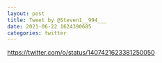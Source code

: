```yaml
--- 
layout: post 
title: Tweet by @Steven1__994___ 
date: 2021-06-22 1624390685 
categories: twitter 
--- 
```

https://twitter.com/o/status/1407421623381250050